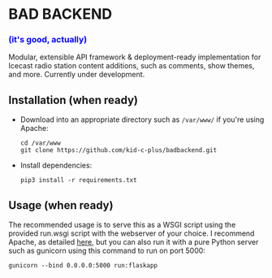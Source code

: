 # BAD BACKEND
### <span style="color: blue">(it's good, actually)</span>

Modular, extensible API framework & deployment-ready implementation for Icecast radio station content additions, such as comments, show themes, and more. Currently under development.

## Installation (when ready)

- Download into an appropriate directory such as `/var/www/` if you're using Apache:

      cd /var/www
      git clone https://github.com/kid-c-plus/badbackend.git 

- Install dependencies:

      pip3 install -r requirements.txt

## Usage (when ready)

The recommended usage is to serve this as a WSGI script using the provided run.wsgi script with the webserver of your choice. I recommend Apache, as detailed [here](https://www.howtoforge.com/tutorial/python-apache-mod_wsgi_ubuntu/), but you can also run it with a pure Python server such as gunicorn using this command to run on port 5000:

    gunicorn --bind 0.0.0.0:5000 run:flaskapp


